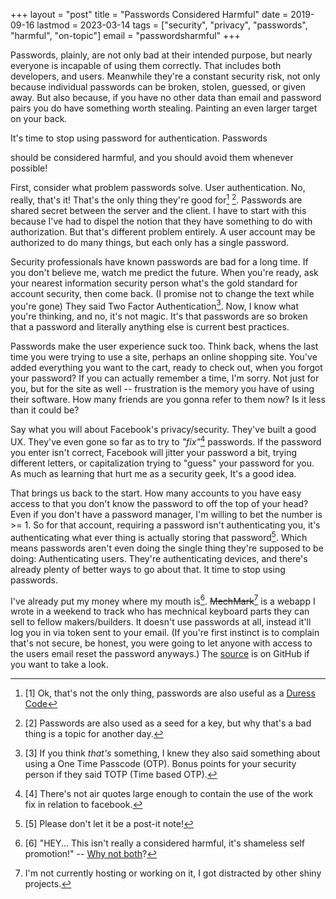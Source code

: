 +++
layout = "post"
title = "Passwords Considered Harmful"
date = 2019-09-16
lastmod = 2023-03-14
tags = ["security", "privacy", "passwords", "harmful", "on-topic"]
email = "passwordsharmful"
+++

Passwords, plainly, are not only bad at their intended purpose, but nearly
everyone is incapable of using them correctly. That includes both developers,
and users. Meanwhile they're a constant security risk, not only because
individual passwords can be broken, stolen, guessed, or given away. But also
because, if you have no other data than email and password pairs you do have
something worth stealing. Painting an even larger target on your back.
<!--more--> It's time to stop using password for authentication. Passwords
should be considered harmful, and you should avoid them whenever possible!

First, consider what problem passwords solve. User authentication. No, really,
that's it! That's the only thing they're good for[^1] [^2]. Passwords are shared
secret between the server and the client. I have to start with this because I've
had to dispel the notion that they have something to do with authorization. But
that's different problem entirely. A user account may be authorized to do many
things, but each only has a single password.

[^1]: [1] Ok, that's not the only thing, passwords are also useful as a [Duress
  Code](https://en.wikipedia.org/wiki/Duress_code)

[^2]: [2] Passwords are also used as a seed for a key, but why that's a bad
  thing is a topic for another day.

Security professionals have known passwords are bad for a long time. If you
don't believe me, watch me predict the future. When you're ready, ask your
nearest information security person what's the gold standard for account
security, then come back. (I promise not to change the text while you're gone)
They said Two Factor Authentication[^3]. Now, I know what you're thinking, and
no, it's not magic. It's that passwords are so broken that a password and
literally anything else is current best practices.

[^3]: [3] If you think *that's* something, I knew they also said something about
  using a One Time Passcode (OTP). Bonus points for your security person if they
  said TOTP (Time based OTP).

Passwords make the user experience suck too. Think back, whens the last time
you were trying to use a site, perhaps an online shopping site. You've added
everything you want to the cart, ready to check out, when you forgot your
password? If you can actually remember a time, I'm sorry. Not just for you, but
for the site as well -- frustration is the memory you have of using their
software. How many friends are you gonna refer to them now? Is it less than it
could be?

Say what you will about Facebook's privacy/security. They've built a good UX.
They've even gone so far as to try to *"fix"*[^4] passwords. If the password you
enter isn't correct, Facebook will jitter your password a bit, trying different
letters, or capitalization trying to "guess" your password for you. As much as
learning that hurt me as a security geek, It's a good idea.

[^4]: [4] There's not air quotes large enough to contain the use of the work fix
  in relation to facebook.

That brings us back to the start. How many accounts to you have easy access to
that you don't know the password to off the top of your head? Even if you don't
have a password manager, I'm willing to bet the number is >= 1. So for that
account, requiring a password isn't authenticating you, it's authenticating what
ever thing is actually storing that password[^5]. Which means passwords aren't
even doing the single thing they're supposed to be doing: Authenticating users.
They're authenticating devices, and there's already plenty of better ways to go
about that. It time to stop using passwords.

[^5]: [5] Please don't let it be a post-it note!

I've already put my money where my mouth is[^6]. ~~MechMark~~[^7] is a webapp I
wrote in a weekend to track who has mechnical keyboard parts they can sell to
fellow makers/builders. It doesn't use passwords at all, instead it'll log you
in via token sent to your email. (If you're first instinct is to complain that's
not secure, be honest, you were going to let anyone with access to the users
email reset the password anyways.) The [source] is on GitHub if you want to take
a look.

[^6]: [6] "HEY... This isn't really a considered harmful, it's shameless self
  promotion!" -- [Why not both](/assets/both.gif)?

[^7]: I'm not currently hosting or working on it, I got distracted by other
  shiny projects. 

[source]: https://github.com/GrayHatter/MechMark/

